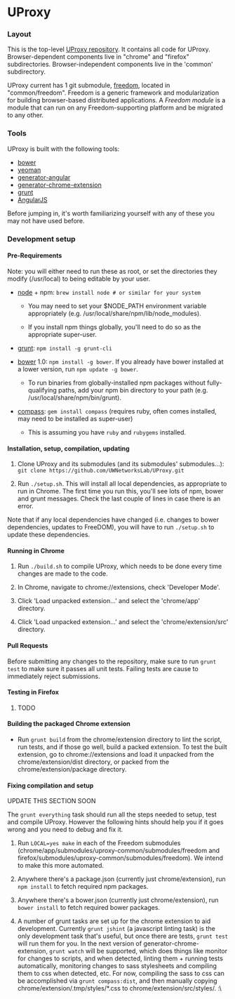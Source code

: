 UProxy
======



### Layout

This is the top-level [UProxy
repository](https://github.com/UWNetworksLab/UProxy). It contains all code for
UProxy. Browser-dependent components live in "chrome" and "firefox"
subdirectories. Browser-independent components live in the 'common' subdirectory.

UProxy current has 1 git submodule, 
[freedom](https://github.com/UWNetworksLab/freedom), located in "common/freedom".
Freedom is a generic framework and modularization for
building browser-based distributed applications. A *Freedom module* is a module
that can run on any Freedom-supporting platform and be migrated to any other.


### Tools

UProxy is built with the following tools:

- [bower](http://bower.io)
- [yeoman](http://yeoman.io)
- [generator-angular](https://github.com/yeoman/generator-angular)
- [generator-chrome-extension](https://github.com/yeoman/generator-chrome-extension)
- [grunt](http://gruntjs.com)
- [AngularJS](http://angularjs.org)

Before jumping in, it's worth familiarizing yourself with any of these you may
not have used before.


### Development setup

#### Pre-Requirements

Note: you will either need to run these as root, or set the directories they
modify (/usr/local) to being editable by your user.

- [node](http://nodejs.org/) + npm: `brew install node # or similar for your
  system`

    - You may need to set your $NODE_PATH environment variable appropriately
      (e.g. /usr/local/share/npm/lib/node_modules).

    - If you install npm things globally, you'll need to do so as the
      appropriate super-user.

- [grunt](http://gruntjs.com/): `npm install -g grunt-cli`

- [bower](http://bower.io/) 1.0: `npm install -g bower`. If you already have
  bower installed at a lower version, run `npm update -g bower`.

    - To run binaries from globally-installed npm packages without
      fully-qualifying paths, add your npm bin directory to your path
      (e.g. /usr/local/share/npm/bin/grunt).

- [compass](http://compass-style.org/):
  `gem install compass` (requires ruby, often comes installed, may need to be installed as super-user)

    - This is assuming you have `ruby` and `rubygems` installed. 


#### Installation, setup, compilation, updating

1. Clone UProxy and its submodules (and its submodules' submodules...): 
`git clone https://github.com/UWNetworksLab/UProxy.git`

2. Run `./setup.sh`. This will install all local dependencies,
as appropriate to run in Chrome.
The first time you run this, you'll see lots of npm, bower and grunt
messages. Check the last couple of lines in case there is an error. 

Note that if any local dependencies have changed (i.e. changes to bower dependencies,
updates to FreeDOM), you will have to run `./setup.sh` to update these dependencies.


#### Running in Chrome

1. Run `./build.sh` to compile UProxy, which needs to be done
every time changes are made to the code.

2. In Chrome, navigate to chrome://extensions, check 'Developer Mode'.

3. Click 'Load unpacked extension...' and select the 'chrome/app' directory.

4. Click 'Load unpacked extension...' and select the 'chrome/extension/src' directory.

#### Pull Requests

Before submitting any changes to the repository, make sure to run `grunt test`
to make sure it passes all unit tests. Failing tests are cause to immediately
reject submissions.

#### Testing in Firefox

1. TODO


#### Building the packaged Chrome extension

- Run `grunt build` from the chrome/extension directory to lint the script, run tests,
  and if those go well, build a packed extension. To test the built extension, go to
  chrome://extensions and load it unpacked from the chrome/extension/dist
  directory, or packed from the chrome/extension/package directory.


#### Fixing compilation and setup

UPDATE THIS SECTION SOON

The `grunt everything` task should run all the steps needed to setup, test and
compile UProxy. However the following hints should help you if it goes wrong and
you need to debug and fix it.

1. Run `LOCAL=yes make` in each of the Freedom submodules
   (chrome/app/submodules/uproxy-common/submodules/freedom and
   firefox/submodules/uproxy-common/submodules/freedom). We intend to make this
   more automated.

2. Anywhere there's a package.json (currently just chrome/extension), run `npm
   install` to fetch required npm packages.

3. Anywhere there's a bower.json (currently just chrome/extension), run `bower
   install` to fetch required bower packages.

4. A number of grunt tasks are set up for the chrome extension to aid
  development. Currently `grunt jshint` (a javascript linting task) is the only
  development task that's useful, but once there are tests, `grunt test` will
  run them for you. In the next version of generator-chrome-extension, `grunt
  watch` will be supported, which does things like monitor for changes to
  scripts, and when detected, linting them + running tests automatically,
  monitoring changes to sass stylesheets and compiling them to css when
  detected, etc. For now, compiling the sass to css can be accomplished via
  `grunt compass:dist`, and then manually copying
  chrome/extension/.tmp/styles/\*.css to chrome/extension/src/styles/. :\
